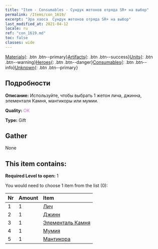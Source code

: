 ```yaml
---
title: "Item - Consumables - Сундук жетонов отряда SR+ на выбор"
permalink: /Items/con_1619/
excerpt: "Эра хаоса  Сундук жетонов отряда SR+ на выбор"
last_modified_at: 2021-04-12
locale: ru
ref: "con_1619.md"
toc: false
classes: wide
---
```

 [Materials](/ru/Items/){: .btn .btn--primary}[Artifacts](/ru/Items/Artifacts/){: .btn .btn--success}[Units](/ru/Items/Units/){: .btn .btn--warning}[Heroes](/ru/Items/Heroes/){: .btn .btn--danger}[Consumables](/ru/Items/Consumables/){: .btn .btn--info}[Unknown](/ru/Items/Unknown/){: .btn .btn--primary}

## Подробности
 **Описание:** Используйте, чтобы выбрать 1 жетон лича, джинна, элементаля Камня, мантикоры или мумии.

 **Quality:** <span style="color: #DA70D6">OK</span>

 **Type:** Gift

## Gather

  None

## This item contains:

 **Required Level to open:** 1

 You would need to choose 1 item from the list (0):

  | Nr | Amount |     Item    |
  |:---|:-------|:------------|
  | 1 | 1 | [Лич](/ru/Items/unt_212/) | 
  | 2 | 1 | [Джинн](/ru/Items/unt_239/) | 
  | 3 | 1 | [Элементаль Камня](/ru/Items/unt_266/) | 
  | 4 | 1 | [Мумия](/ru/Items/unt_215/) | 
  | 5 | 1 | [Мантикора](/ru/Items/unt_249/) | 
